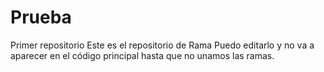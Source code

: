 # Prueba
Primer repositorio
Este es el repositorio de Rama
Puedo editarlo y no va a aparecer en el código principal hasta que no unamos las ramas.
